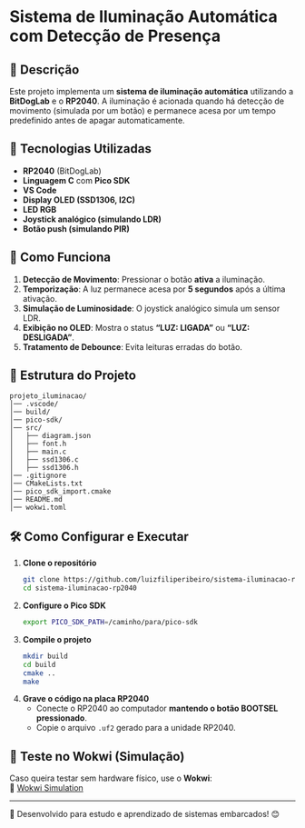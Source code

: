 # Sistema de Iluminação Automática com Detecção de Presença

## 📌 Descrição
Este projeto implementa um **sistema de iluminação automática** utilizando a **BitDogLab** e o **RP2040**. A iluminação é acionada quando há detecção de movimento (simulada por um botão) e permanece acesa por um tempo predefinido antes de apagar automaticamente.

## 🚀 Tecnologias Utilizadas
- **RP2040** (BitDogLab)
- **Linguagem C** com **Pico SDK**
- **VS Code**
- **Display OLED (SSD1306, I2C)**
- **LED RGB**
- **Joystick analógico (simulando LDR)**
- **Botão push (simulando PIR)**

## 🔧 Como Funciona
1. **Detecção de Movimento**: Pressionar o botão **ativa** a iluminação.
2. **Temporização**: A luz permanece acesa por **5 segundos** após a última ativação.
3. **Simulação de Luminosidade**: O joystick analógico simula um sensor LDR.
4. **Exibição no OLED**: Mostra o status **“LUZ: LIGADA”** ou **“LUZ: DESLIGADA”**.
5. **Tratamento de Debounce**: Evita leituras erradas do botão.

## 📂 Estrutura do Projeto
```
projeto_iluminacao/
│── .vscode/
│── build/
│── pico-sdk/
│── src/
│   ├── diagram.json
│   ├── font.h
│   ├── main.c
│   ├── ssd1306.c
│   ├── ssd1306.h
│── .gitignore
│── CMakeLists.txt
│── pico_sdk_import.cmake
│── README.md
│── wokwi.toml
```

## 🛠️ Como Configurar e Executar
1. **Clone o repositório**
   ```sh
   git clone https://github.com/luizfiliperibeiro/sistema-iluminacao-rp2040.git
   cd sistema-iluminacao-rp2040
   ```
2. **Configure o Pico SDK**
   ```sh
   export PICO_SDK_PATH=/caminho/para/pico-sdk
   ```
3. **Compile o projeto**
   ```sh
   mkdir build
   cd build
   cmake ..
   make
   ```
4. **Grave o código na placa RP2040**
   - Conecte o RP2040 ao computador **mantendo o botão BOOTSEL pressionado**.
   - Copie o arquivo `.uf2` gerado para a unidade RP2040.

## 🤖 Teste no Wokwi (Simulação)
Caso queira testar sem hardware físico, use o **Wokwi**:  
🔗 [Wokwi Simulation](https://wokwi.com)

---
🚀 Desenvolvido para estudo e aprendizado de sistemas embarcados! 😊